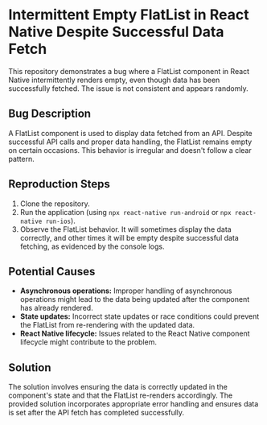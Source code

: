 # Intermittent Empty FlatList in React Native Despite Successful Data Fetch

This repository demonstrates a bug where a FlatList component in React Native intermittently renders empty, even though data has been successfully fetched. The issue is not consistent and appears randomly.

## Bug Description
A FlatList component is used to display data fetched from an API. Despite successful API calls and proper data handling, the FlatList remains empty on certain occasions. This behavior is irregular and doesn't follow a clear pattern.

## Reproduction Steps
1. Clone the repository.
2. Run the application (using `npx react-native run-android` or `npx react-native run-ios`).
3. Observe the FlatList behavior. It will sometimes display the data correctly, and other times it will be empty despite successful data fetching, as evidenced by the console logs.

## Potential Causes
* **Asynchronous operations:** Improper handling of asynchronous operations might lead to the data being updated after the component has already rendered.
* **State updates:** Incorrect state updates or race conditions could prevent the FlatList from re-rendering with the updated data.
* **React Native lifecycle:** Issues related to the React Native component lifecycle might contribute to the problem.

## Solution
The solution involves ensuring the data is correctly updated in the component's state and that the FlatList re-renders accordingly.  The provided solution incorporates appropriate error handling and ensures data is set after the API fetch has completed successfully.